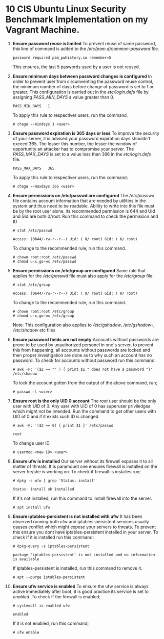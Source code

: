 # 10 CIS Ubuntu Linux Security Benchmark Implementation on my Vagrant Machine.

1. **Ensure password reuse is limited**
    To prevent reuse of same password, this line of command is added to the */etc/pam.d/common-password* file.

    ```
    password required pam_pwhistory.so remember=5
    ```
    This ensures, the last 5 paswords used by a user is not reused.

2. **Ensure minimum days between password changes is configured**
    In order to prevent user from circumventing the password reuse control, the minimum number of days before change of password is set to 1 or greater. This configuration is carried out in the *etc/login.defs* file by assigning *PASS_MIN_DAYS* a value greater than 0.
    ```
    PASS_MIN_DAYS	1
    ```
    To apply this rule to respectiver users, run the command;
    ```
    # chage --mindays 1 <user>
    ```
3. **Ensure password expiration is 365 days or less**
    To improve the security of your server, it is advised your password expiration days shouldn't exceed 365. The lesser this number, the lesser the window of opportunity an attacker has to compromise your server. The *PASS_MAX_DAYS* is set to a value less than 366 in the *etc/login.defs* file.
    ```
    PASS_MAX_DAYS	365
    ```
    To apply this rule to respectiver users, run the command;
    ```
    # chage --maxdays 365 <user>
    ```
4. **Ensure permissions on /etc/passwd are configured**
    The */etc/passwd* file contains account information that are needed by utilities in the system and thus need to be readable. Ability to write into this file must be by the root user alone. Its recommended permission is 644 and Uid and Gid are both 0/root.
    Run this command to check the permission and ID
    ```
    # stat /etc/passwd

    Access: (0644/-rw-r--r--) Uid: ( 0/ root) Gid: ( 0/ root)
    ```
    To change to the recommended rule, run this command.
    ```
    # chown root:root /etc/passwd
    # chmod u-x,go-wx /etc/passwd
    ```
5. **Ensure permissions on /etc/group are configured**
    Same rule that applies for the */etc/passwd* file must also apply for the */etc/group* file.
    ```
    # stat /etc/group

    Access: (0644/-rw-r--r--) Uid: ( 0/ root) Gid: ( 0/ root)
    ```
    To change to the recommended rule, run this command.
    ```
    # chown root:root /etc/group
    # chmod u-x,go-wx /etc/group
    ```
    Note: This configuration also applies to */etc/gshadow*, */etc/gshadow-*, */etc/shadow* etc files.
6. **Ensure password fields are not empty**
    Accounts without passwords are prone to be used by unauthorized personel in one's server, to prevent this from happening, all accounts without passwords are locked and then proper investigation are done as to why such an account has no password. To check for accounts without password run this command.
    ```
    # awk -F: '($2 == "" ) { print $1 " does not have a password "}' /etc/shadow
    ```
    To lock the account gotten from the output of the above command, run;
    ```
    # passwd -l <user> 
    ```
7.  **Ensure root is the only UID 0 account**
    The *root* user should be the only user with UID of 0. Any user with UID of 0 has superuser priviledges which might not be intended. Run the command to get other users with UID of 0 and if it exists such ID is changed.
    ```
    # awk -F: '($3 == 0) { print $1 }' /etc/passwd

    root
    ```
    To change user ID
    ```
    # usermod <new ID> <user>
    ```
8. **Ensure ufw is installed**
    Our server without its firewall exposes it to all matter of threats. It is paramount one ensures firewall is installed on the server he/she is working on. To check if firewall is installes run;
    ```
    # dpkg -s ufw | grep 'Status: install'

    Status: install ok installed 
    ```
    If it's not installed, run this command to install firewall into the server.
    ```
    # apt install ufw
    ```
9. **Ensure iptables-persistent is not installed with ufw**
    It has been observed running both ufw and iptables-persistent services usually causes conflict which might expose your servers to threats. To prevent this ensure you dont have iptables-persistent installed in your server. To check if it is installed run this command;
    ```
    # dpkg-query -s iptables-persistent

    package 'iptables-persistent' is not installed and no information is available
    ```
    If iptables-persistent is installed, run this command to remove it.
    ```
    # apt --purge iptables-persistent
    ```
10. **Ensure ufw service is enabled**
    To ensure the ufw service is always active immediately after boot, it is good practice its service is set to *enabled*.
    To check if the firewall is enabled;
    ```
    # systemctl is-enabled ufw

    enabled
    ```
    If it is not enabled, run this command;
    ```
    # ufw enable
    ```
